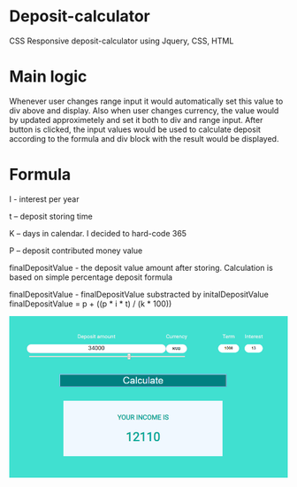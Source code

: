 # Deposit-calculator
CSS Responsive deposit-calculator using Jquery, CSS, HTML 

# Main logic
Whenever user changes range input it would automatically set this value to div above and display. Also when user changes currency, the value would by updated approximetely and set it both to div and range input. After button is clicked, the input values would be used to calculate deposit according to the formula and div block with the result would be displayed. 

# Formula

I - interest per year

t – deposit storing time 

K – days in calendar. I decided to hard-code 365

P – deposit contributed money value 

finalDepositValue - the deposit value amount after storing. Calculation is based on simple percentage deposit formula 

finalDepositValue - finalDepositValue substracted by initalDepositValue
    finalDepositValue = p + ((p * i * t) / (k * 100))
  
![Deposit-calculator](https://github.com/Reverlight/Deposit-calculator/blob/master/deposit-calculator-preview.png?raw=true)

